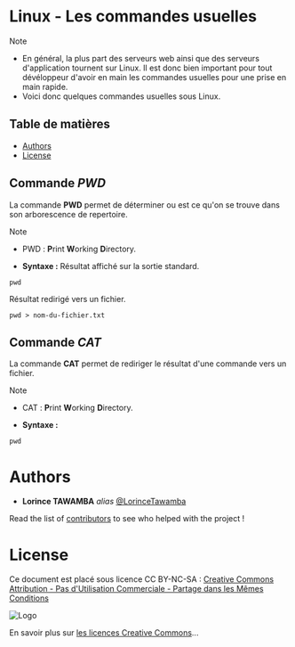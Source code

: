 # Linux - Les commandes usuelles 

>[!NOTE]
>
>- En général, la plus part des serveurs web ainsi que des serveurs d'application tournent sur Linux. Il est donc bien important pour tout dévéloppeur d'avoir en main les commandes usuelles pour une prise en main rapide. 
>- Voici donc quelques commandes usuelles sous Linux.

## Table de matières 

- [Authors](#Authors)
- [License](#License) 

## Commande ***PWD*** 
La commande **PWD** permet de déterminer ou est ce qu'on se trouve dans son arborescence de repertoire.  

>[!NOTE]
>
>- PWD : **P**rint **W**orking **D**irectory.  

- **Syntaxe :**
Résultat affiché sur la sortie standard.

```shell
pwd 
```

Résultat redirigé vers un fichier. 
 
```shell
pwd > nom-du-fichier.txt
```

## Commande ***CAT*** 
La commande **CAT** permet de rediriger le résultat d'une commande vers un fichier.  

>[!NOTE]
>
>- CAT : **P**rint **W**orking **D**irectory.  

- **Syntaxe :**

```shell
pwd 
```


# Authors

* **Lorince TAWAMBA** _alias_ [@LorinceTawamba](https://github.com/LorinceTawamba)

Read the list of [contributors](https://github.com/lorince-tawamba/gescom/contributors) to see who helped with the project ! 

# License

Ce document est placé sous licence CC BY-NC-SA :  [Creative Commons
Attribution - Pas d'Utilisation Commerciale - Partage dans les Mêmes Conditions](https://creativecommons.org/licenses/by-nc-sa/4.0/)

![Logo](https://licensebuttons.net/l/by-nc-sa/3.0/88x31.png)

En savoir plus sur [les licences Creative Commons](https://creativecommons.org/licenses/?lang=fr-FR)...
